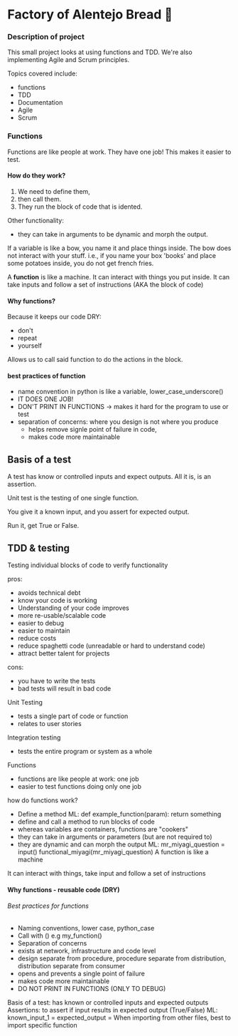 # Factory of Alentejo Bread :taco:

### Description of project

This small project looks at using functions and TDD.
We're also implementing Agile and Scrum principles.

Topics covered include:
- functions
- TDD
- Documentation
- Agile
- Scrum

### Functions
Functions are like people at work. They have one job!
This makes it easier to test.

#### How do they work?
1) We need to define them,
2) then call them.
3) They run the block of code that is idented.

Other functionality:
- they can take in arguments to be dynamic and morph the output.

If a variable is like a bow, you name it and place things inside. The bow does not interact with your stuff. i.e., if you name your box 'books' and place some potatoes inside, you do not get french fries.

A **function** is like a machine. It can interact with things you put inside. It can take inputs and follow a set of instructions (AKA the block of code)

#### Why functions?
Because it keeps our code DRY:
- don't
- repeat
- yourself

Allows us to call said function to do the actions in the block.

#### best practices of function
- name convention in python is like a variable, lower_case_underscore()
- IT DOES ONE JOB!
- DON'T PRINT IN FUNCTIONS -> makes it hard for the program to use or test
- separation of concerns: where you design is not where you produce
    - helps remove signle point of failure in code,
    - makes code more maintainable

## Basis of a test
A test has know or controlled inputs and expect outputs.
All it is, is an assertion.

Unit test is the testing of one single function.

You give it a known input, and you assert for expected output.

Run it, get True or False.


## TDD & testing

Testing individual blocks of code to verify functionality

pros:
- avoids technical debt
- know your code is working
- Understanding of your code improves
- more re-usable/scalable code
- easier to debug
- easier to maintain
- reduce costs
- reduce spaghetti code (unreadable or hard to understand code)
- attract better talent for projects

cons:
- you have to write the tests
- bad tests will result in bad code

Unit Testing
- tests a single part of code or function
- relates to user stories

Integration testing
- tests the entire program or system as a whole

Functions
- functions are like people at work: one job
- easier to test functions doing only one job

how do functions work?
- Define a method ML:
    def example_function(param):
    return something
- define and call a method to run blocks of code
- whereas variables are containers, functions are "cookers"
- they can take in arguments or parameters (but are not required to)
- they are dynamic and can morph the output
ML:
     mr_miyagi_question = input()
     functional_miyagi(mr_miyagi_question)
A function is like a machine

It can interact with things, take input and follow a set of instructions

#### Why functions - reusable code (DRY)

###### Best practices for functions
- Naming conventions, lower case, python_case
- Call with () e.g my_function()
- Separation of concerns
- exists at network, infrastructure and code level
- design separate from procedure, procedure separate from distribution, distribution separate from consumer
- opens and prevents a single point of failure
- makes code more maintainable
- DO NOT PRINT IN FUNCTIONS (ONLY TO DEBUG)

Basis of a test: has known or controlled inputs and expected outputs
Assertions: to assert if input results in expected output (True/False)
ML:
    known_input_1 = <name>
    expected_output = <result>
When importing from other files, best to import specific function
